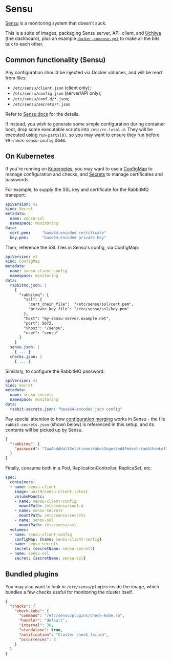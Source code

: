 # Sensu

[Sensu][] is a monitoring system that doesn't suck.

This is a suite of images, packaging Sensu server, API, client, and
[Uchiwa][] (the dashboard), plus an example
[`docker-compose.yml`][docker-compose] to make all the bits talk to
each other.

[Sensu]: https://sensuapp.org/
[Uchiwa]: https://uchiwa.io/
[docker-compose]: https://docs.docker.com/compose/

## Common functionality (Sensu)

Any configuration should be injected via Docker volumes, and will be
read from files:

- `/etc/sensu/client.json` (client only);
- `/etc/sensu/config.json` (server/API only);
- `/etc/sensu/conf.d/*.json`;
- `/etc/sensu/secrets/*.json`.

Refer to [Sensu docs][] for the details.

[Sensu docs]: https://sensuapp.org/docs/latest/reference/configuration.html

If instead, you wish to generate some simple configuration during
container boot, drop some executable scripts into `/etc/rc.local.d`.
They will be executed using [`run-parts(8)`][run-parts-8], so you may
want to ensure they run before `99-check-sensu-config` does.

[run-parts-8]: https://manpages.debian.org/jessie/debianutils/run-parts.8.en.html

## On Kubernetes

If you're running on [Kubernetes][], you may want to use a
[ConfigMap][] to manage configuration and checks, and [Secrets][] to
manage certificates and passwords.

[Kubernetes]: https://kubernetes.io/
[ConfigMap]: https://kubernetes.io/docs/user-guide/configmap/
[Secrets]: https://kubernetes.io/docs/user-guide/secrets/

For example, to supply the SSL key and certificate for the RabbitMQ
transport:

```yaml
apiVersion: v1
kind: Secret
metadata:
  name: sensu-ssl
  namespace: monitoring
data:
  cert.pem:     "base64-encoded certificate"
  key.pem:      "base64-encoded private key"
```

Then, reference the SSL files in Sensu's config, via ConfigMap:

```yaml
apiVersion: v1
kind: ConfigMap
metadata:
  name: sensu-client-config
  namespace: monitoring
data:
  rabbitmq.json: |
    {
      "rabbitmq": {
        "ssl": {
          "cert_chain_file":  "/etc/sensu/ssl/cert.pem",
          "private_key_file": "/etc/sensu/ssl/key.pem"
        },
        "host": "my-sensu-server.example.net",
        "port": 5672,
        "vhost": "/sensu",
        "user": "sensu"
      }
    }
  sensu.json: |
    { ... }
  checks.json: |
    { ... }
```

Similarly, to configure the RabbitMQ password:

```yaml
apiVersion: v1
kind: Secret
metadata:
  name: sensu-secrets
  namespace: monitoring
data:
  rabbit-secrets.json: "base64-encoded json config"
```

Pay special attention to how [configuration merging][] works in
Sensu - the file `rabbit-secrets.json` (shown below) is referenced in
this setup, and its contents will be picked up by Sensu.

```json
{
  "rabbitmq": {
    "password": "TwoAndAHalfGelatinousKubesIngestedAPedestrian&thenLeft"
  }
}
```

[configuration merging]: https://sensuapp.org/docs/latest/reference/configuration.html#configuration-merging

Finally, consume both in a Pod, ReplicationController, ReplicaSet,
etc:

```yaml
spec:
  containers:
  - name: sensu-client
    image: unit9/sensu-client:latest
    volumeMounts:
    - name: sensu-client-config
      mountPath: /etc/sensu/conf.d
    - name: sensu-secrets
      mountPath: /etc/sensu/secrets
    - name: sensu-ssl
      mountPath: /etc/sensu/ssl
  volumes:
  - name: sensu-client-config
    configMap: {name: sensu-client-config}
  - name: sensu-secrets
    secret: {secretName: sensu-secrets}
  - name: sensu-ssl
    secret: {secretName: sensu-ssl}
```

## Bundled plugins

You may also want to look in `/etc/sensu/plugins` inside the image,
which bundles a few checks useful for monitoring the cluster itself.

```json
{
  "checks": {
    "check-kube": {
      "command": "/etc/sensu/plugins/check-kube.rb",
      "handler": "default",
      "interval": 30,
      "standalone": true,
      "notification": "Cluster check failed",
      "occurrences": 3
    }
  }
}
```
